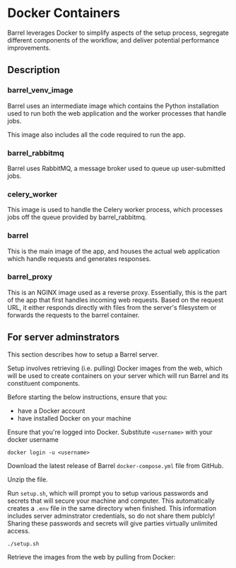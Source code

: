# Docker Containers

Barrel leverages Docker to simplify aspects of the setup process, segregate different components of the workflow, and deliver potential performance improvements.

## Description

### barrel_venv_image

Barrel uses an intermediate image which contains the Python installation used to run both the web application and the worker processes that handle jobs.

This image also includes all the code required to run the app. 

### barrel_rabbitmq

Barrel uses RabbitMQ, a message broker used to queue up user-submitted jobs.

### celery_worker

This image is used to handle the Celery worker process, which processes jobs off the queue provided by barrel_rabbitmq.

### barrel

This is the main image of the app, and houses the actual web application which handle requests and generates responses. 

### barrel_proxy

This is an NGINX image used as a reverse proxy. Essentially, this is the part of the app that first handles incoming web requests. Based on the request URL, it either responds directly with files from the server's filesystem or forwards the requests to the barrel container.

## For server adminstrators

This section describes how to setup a Barrel server. 

Setup involves retrieving (i.e. pulling) Docker images from the web, which will be used to create containers on your server which will run Barrel and its constituent components.

Before starting the below instructions, ensure that you:
- have a Docker account
- have installed Docker on your machine

Ensure that you're logged into Docker. Substitute `<username>` with your docker username
```
docker login -u <username>
```

Download the latest release of Barrel `docker-compose.yml` file from GitHub.

Unzip the file.

Run `setup.sh`, which will prompt you to setup various passwords and secrets that will secure your machine and computer. This automatically creates a `.env` file in the same directory when finished. This information includes server adminstrator credentials, so do not share them publcly! Sharing these passwords and secrets will give parties virtually unlimited access.
```
./setup.sh
```

Retrieve the images from the web by pulling from Docker:
```
```


